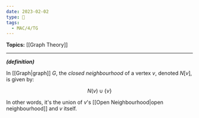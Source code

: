 ```yaml
---
date: 2023-02-02
type: 🧠
tags:
  - MAC/4/TG
---
```


**Topics:** [[Graph Theory]]

---

_**(definition)**_

In [[Graph|graph]] $G$, the _closed neighbourhood_ of a vertex $v$, denoted $N[v]$, is given by:

$$
N(v) \cup \{v\}
$$

In other words, it's the union of $v$'s [[Open Neighbourhood|open neighbourhood]] and $v$ itself.
